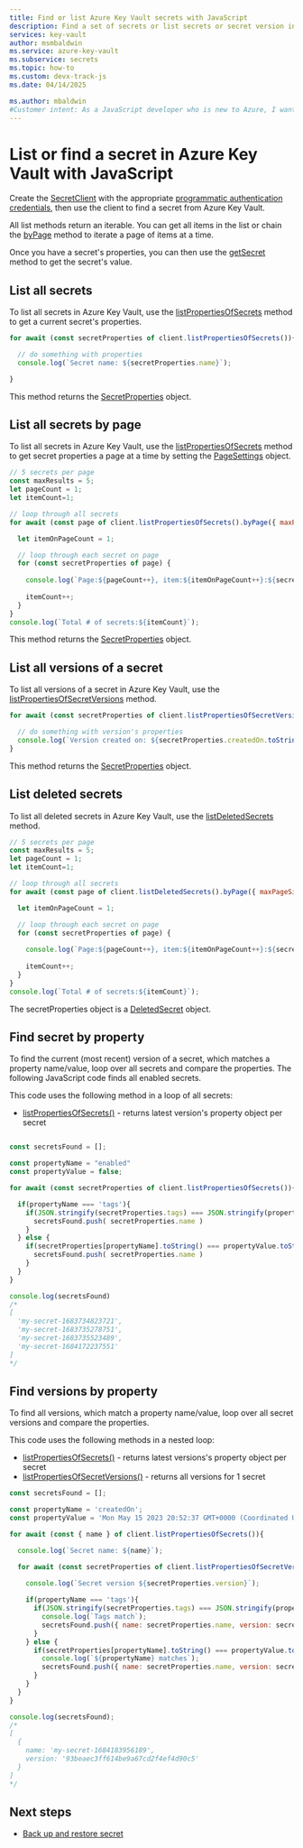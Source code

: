 ```yaml
---
title: Find or list Azure Key Vault secrets with JavaScript
description: Find a set of secrets or list secrets or secret version in a Key Vault JavaScript.
services: key-vault
author: msmbaldwin
ms.service: azure-key-vault
ms.subservice: secrets
ms.topic: how-to
ms.custom: devx-track-js
ms.date: 04/14/2025

ms.author: mbaldwin
#Customer intent: As a JavaScript developer who is new to Azure, I want to find or list a secret from the Key Vault with the SDK.
---
```

# List or find a secret in Azure Key Vault with JavaScript

Create the [SecretClient](/javascript/api/@azure/keyvault-secrets/secretclient) with the appropriate [programmatic authentication credentials](javascript-developer-guide-get-started.md#authorize-access-and-connect-to-key-vault), then use the client to find a secret from Azure Key Vault.

All list methods return an iterable. You can get all items in the list or chain the [byPage](/javascript/api/@azure/core-paging/pagedasynciterableiterator#@azure-core-paging-pagedasynciterableiterator-bypage) method to iterate a page of items at a time. 

Once you have a secret's properties, you can then use the [getSecret](javascript-developer-guide-get-secret.md#get-current-version-of-secret) method to get the secret's value.

## List all secrets

To list all secrets in Azure Key Vault, use the [listPropertiesOfSecrets](/javascript/api/@azure/keyvault-secrets/secretclient#@azure-keyvault-secrets-secretclient-listpropertiesofsecrets) method to get a current secret's properties.

```javascript
for await (const secretProperties of client.listPropertiesOfSecrets()){

  // do something with properties
  console.log(`Secret name: ${secretProperties.name}`);

}
```

This method returns the [SecretProperties](/javascript/api/@azure/keyvault-secrets/secretproperties) object. 


## List all secrets by page

To list all secrets in Azure Key Vault, use the [listPropertiesOfSecrets](/javascript/api/@azure/keyvault-secrets/secretclient#@azure-keyvault-secrets-secretclient-listpropertiesofsecrets) method to get secret properties a page at a time by setting the [PageSettings](/javascript/api/@azure/core-paging/pagesettings) object.

```javascript
// 5 secrets per page
const maxResults = 5;
let pageCount = 1;
let itemCount=1;

// loop through all secrets
for await (const page of client.listPropertiesOfSecrets().byPage({ maxPageSize: maxResults })) {

  let itemOnPageCount = 1;

  // loop through each secret on page
  for (const secretProperties of page) {
    
    console.log(`Page:${pageCount++}, item:${itemOnPageCount++}:${secretProperties.name}`);
    
    itemCount++;
  }
}
console.log(`Total # of secrets:${itemCount}`);
```

This method returns the [SecretProperties](/javascript/api/@azure/keyvault-secrets/secretproperties) object. 

## List all versions of a secret

To list all versions of a secret in Azure Key Vault, use the [listPropertiesOfSecretVersions](/javascript/api/@azure/keyvault-secrets/secretclient#@azure-keyvault-secrets-secretclient-listpropertiesofsecretversions) method. 

```javascript
for await (const secretProperties of client.listPropertiesOfSecretVersions(secretName)) {

  // do something with version's properties
  console.log(`Version created on: ${secretProperties.createdOn.toString()}`);
}
```

This method returns the [SecretProperties](/javascript/api/@azure/keyvault-secrets/secretproperties) object. 

## List deleted secrets

To list all deleted secrets in Azure Key Vault, use the [listDeletedSecrets]() method. 

```javascript
// 5 secrets per page
const maxResults = 5;
let pageCount = 1;
let itemCount=1;

// loop through all secrets
for await (const page of client.listDeletedSecrets().byPage({ maxPageSize: maxResults })) {

  let itemOnPageCount = 1;

  // loop through each secret on page
  for (const secretProperties of page) {
    
    console.log(`Page:${pageCount++}, item:${itemOnPageCount++}:${secretProperties.name}`);
    
    itemCount++;
  }
}
console.log(`Total # of secrets:${itemCount}`);
```

The secretProperties object is a [DeletedSecret](/javascript/api/@azure/keyvault-secrets/deletedsecret) object.  

## Find secret by property

To find the current (most recent) version of a secret, which matches a property name/value, loop over all secrets and compare the properties. The following JavaScript code finds all enabled secrets. 

This code uses the following method in a loop of all secrets:

* [listPropertiesOfSecrets()](/javascript/api/@azure/keyvault-secrets/secretclient#@azure-keyvault-secrets-secretclient-listpropertiesofsecrets) - returns latest version's property object per secret


```javascript

const secretsFound = [];

const propertyName = "enabled"
const propertyValue = false;

for await (const secretProperties of client.listPropertiesOfSecrets()){

  if(propertyName === 'tags'){
    if(JSON.stringify(secretProperties.tags) === JSON.stringify(propertyValue)){
      secretsFound.push( secretProperties.name )
    }
  } else {
    if(secretProperties[propertyName].toString() === propertyValue.toString()){
      secretsFound.push( secretProperties.name )
    }
  }
}

console.log(secretsFound)
/*
[
  'my-secret-1683734823721',
  'my-secret-1683735278751',
  'my-secret-1683735523489',
  'my-secret-1684172237551'
]
*/
```

## Find versions by property

To find all versions, which match a property name/value, loop over all secret versions and compare the properties. 

This code uses the following methods in a nested loop:

* [listPropertiesOfSecrets()](/javascript/api/@azure/keyvault-secrets/secretclient#@azure-keyvault-secrets-secretclient-listpropertiesofsecrets) - returns latest versions's property object per secret
* [listPropertiesOfSecretVersions()](/javascript/api/@azure/keyvault-secrets/secretclient#@azure-keyvault-secrets-secretclient-listpropertiesofsecretversions) - returns all versions for 1 secret

```javascript
const secretsFound = [];

const propertyName = 'createdOn';
const propertyValue = 'Mon May 15 2023 20:52:37 GMT+0000 (Coordinated Universal Time)';

for await (const { name } of client.listPropertiesOfSecrets()){

  console.log(`Secret name: ${name}`);

  for await (const secretProperties of client.listPropertiesOfSecretVersions(name)) {
  
    console.log(`Secret version ${secretProperties.version}`);

    if(propertyName === 'tags'){
      if(JSON.stringify(secretProperties.tags) === JSON.stringify(propertyValue)){
        console.log(`Tags match`);
        secretsFound.push({ name: secretProperties.name, version: secretProperties.version });
      }
    } else {
      if(secretProperties[propertyName].toString() === propertyValue.toString()){
        console.log(`${propertyName} matches`);
        secretsFound.push({ name: secretProperties.name, version: secretProperties.version });
      }
    }
  }
}

console.log(secretsFound);
/*
[
  {
    name: 'my-secret-1684183956189',
    version: '93beaec3ff614be9a67cd2f4ef4d90c5'
  }
]
*/
```

## Next steps

* [Back up and restore secret](javascript-developer-guide-backup-secrets.md)